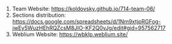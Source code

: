 1. Team Website: https://koldovsky.github.io/714-team-06/
2. Sections distribution: https://docs.google.com/spreadsheets/d/1Nm9xtjpRGFog-jwEy5WuzHEhRQZcsM8JIO-KF2Q0vJg/edit#gid=957562717
3. Weblium Website: https://wbklp.weblium.site/
